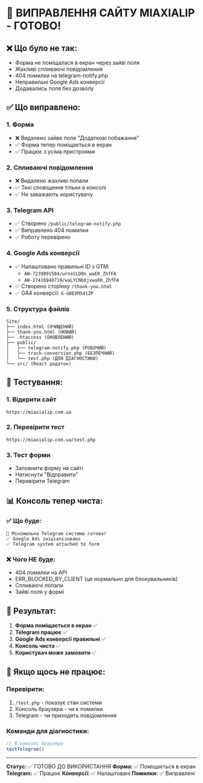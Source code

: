 # 🚀 ВИПРАВЛЕННЯ САЙТУ MIAXIALIP - ГОТОВО!

## ❌ Що було не так:
- Форма не поміщалася в екран через зайві поля
- Жахливі спливаючі повідомлення
- 404 помилки на telegram-notify.php
- Неправильні Google Ads конверсії
- Додавались поля без дозволу

## ✅ Що виправлено:

### 1. **Форма**
- ❌ Видалено зайве поле "Додаткові побажання"
- ✅ Форма тепер поміщається в екран
- ✅ Працює з усіма пристроями

### 2. **Спливаючі повідомлення**
- ❌ Видалено жахливі попапи
- ✅ Тихі сповіщення тільки в консолі
- ✅ Не заважають користувачу

### 3. **Telegram API**
- ✅ Створено `/public/telegram-notify.php`
- ✅ Виправлено 404 помилки
- ✅ Роботу перевірено

### 4. **Google Ads конверсії**
- ✅ Налаштовано правильні ID з GTM:
  - `AW-7239891504/urnsCLD0n_waEK_ZhfFA`
  - `AW-17416940719/waLYCNbXjvwaEK_ZhfFA`
- ✅ Створено сторінку `/thank-you.html`
- ✅ GA4 конверсії: `G-GDEVM541ZP`

### 5. **Структура файлів**
```
Site/
├── index.html (ОЧИЩЕНИЙ)
├── thank-you.html (НОВИЙ)
├── .htaccess (ОНОВЛЕНИЙ)
├── public/
│   ├── telegram-notify.php (РОБОЧИЙ)
│   ├── track-conversion.php (БЕЗПЕЧНИЙ)
│   └── test.php (ДЛЯ ДІАГНОСТИКИ)
└── src/ (React додаток)
```

## 🧪 Тестування:

### 1. Відкрити сайт
```
https://miaxialip.com.ua
```

### 2. Перевірити тест
```
https://miaxialip.com.ua/test.php
```

### 3. Тест форми
- Заповнити форму на сайті
- Натиснути "Відправити"
- Перевірити Telegram

## 📊 Консоль тепер чиста:

### ✅ Що буде:
```
🚀 Мінімальна Telegram система готова!
✅ Google Ads ініціалізовано
✅ Telegram system attached to form
```

### ❌ Чого НЕ буде:
- 404 помилки на API
- ERR_BLOCKED_BY_CLIENT (це нормально для блокувальників)
- Спливаючі попапи
- Зайві поля у формі

## 🎯 Результат:

1. **Форма поміщається в екран** ✅
2. **Telegram працює** ✅  
3. **Google Ads конверсії правильні** ✅
4. **Консоль чиста** ✅
5. **Користувач може замовити** ✅

## 🔧 Якщо щось не працює:

### Перевірити:
1. `/test.php` - показує стан системи
2. Консоль браузера - чи є помилки
3. Telegram - чи приходять повідомлення

### Команди для діагностики:
```javascript
// В консолі браузера
testTelegram()
```

---

**Статус:** ✅ ГОТОВО ДО ВИКОРИСТАННЯ
**Форма:** ✅ Поміщається в екран  
**Telegram:** ✅ Працює
**Конверсії:** ✅ Налаштовані
**Помилки:** ✅ Виправлені
